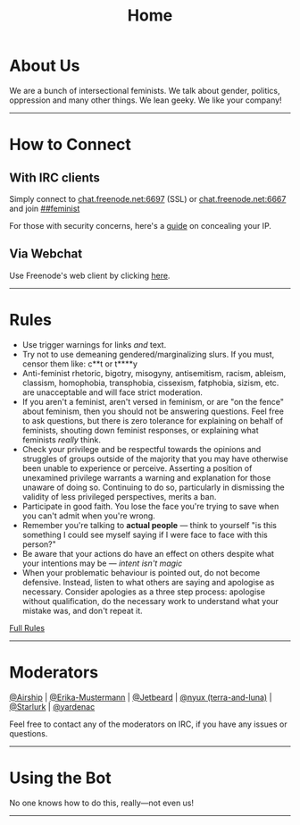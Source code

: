﻿---
layout: default
content_type: md
title: Home
---

# About Us
We are a bunch of intersectional feminists. We talk about gender, politics, oppression and many other things. We lean geeky. We like your company!

***

# How to Connect
## With IRC clients 
Simply connect to [chat.freenode.net:6697](ircs://chat.freenode.net:6697/%23%23feminist) (SSL) 
or [chat.freenode.net:6667](irc://chat.freenode.net:6667/%23%23feminist) and join 
[##feminist](ircs://chat.freenode.net:6697/%23%23feminist)

For those with security concerns, here's a [guide](/cloak/) on concealing your IP.

## Via Webchat
Use Freenode's web client by clicking [here](http://webchat.freenode.net/?channels=%23%23feminist&uio=Mj10cnVlJjQ9dHJ1ZSY5PXRydWUmMTE9MjQ2JjEyPXRydWUb2).

***

# Rules
* Use trigger warnings for links *and* text.
* Try not to use demeaning gendered/marginalizing slurs. If you must, censor them like: c\*\*t or t\*\*\*\*y
* Anti-feminist rhetoric, bigotry, misogyny, antisemitism, racism, ableism, classism, homophobia, transphobia, cissexism, fatphobia, sizism, etc. are unacceptable and will face strict moderation.
* If you aren't a feminist, aren't versed in feminism, or are "on the fence" about feminism, then you should not be answering questions. Feel free to ask questions, but there is zero tolerance for explaining on behalf of feminists, shouting down feminist responses, or explaining what feminists _really_ think.
* Check your privilege and be respectful towards the opinions and struggles of groups outside of the majority that you may have otherwise been unable to experience or perceive. Asserting a position of unexamined privilege  warrants a warning and explanation for those unaware of doing so. Continuing to do so, particularly in dismissing the validity of less privileged perspectives, merits a ban.
* Participate in good faith. You lose the face you're trying to save when you can't admit when you're wrong.
* Remember you're talking to **actual people** &mdash; think to yourself "is this something I could see myself saying if I were face to face with this person?"
* Be aware that your actions do have an effect on others despite what your intentions may be &mdash; _intent isn't magic_
* When your problematic behaviour is pointed out, do not become defensive. Instead, listen to what others are saying and apologise as necessary. Consider apologies as a three step process: apologise without qualification, do the necessary work to understand what your mistake was, and don't repeat it.

[Full Rules](https://github.com/freenode-feminists/freenode-feminists.github.com/wiki/Rules)

***

# Moderators
 [@Airship](https://github.com/airship) | [@Erika-Mustermann](https://github.com/erika-mustermann) | [@Jetbeard](https://github.com/jetbeard) | [@nyux (terra-and-luna)](https://shadowscrescent.wordpress.com) | [@Starlurk](https://github.com/Starlurk) | [@yardenac](https://github.com/yardenac)
 
 Feel free to contact any of the moderators on IRC, if you have any issues or questions.

 ***

# Using the Bot
No one knows how to do this, really—not even us!

***
